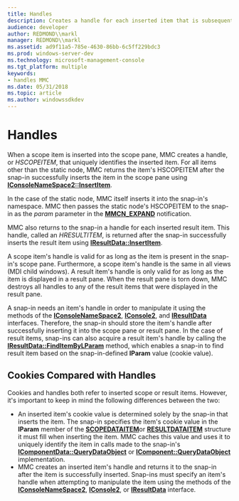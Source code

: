 ```yaml
---
title: Handles
description: Creates a handle for each inserted item that is subsequently valid as long as the item is in the scope pane.
audience: developer
author: REDMOND\\markl
manager: REDMOND\\markl
ms.assetid: ad9f11a5-785e-4630-86bb-6c5ff229bdc3
ms.prod: windows-server-dev
ms.technology: microsoft-management-console
ms.tgt_platform: multiple
keywords:
- handles MMC
ms.date: 05/31/2018
ms.topic: article
ms.author: windowssdkdev
---
```


# Handles

When a scope item is inserted into the scope pane, MMC creates a handle, or *HSCOPEITEM*, that uniquely identifies the inserted item. For all items other than the static node, MMC returns the item's HSCOPEITEM after the snap-in successfully inserts the item in the scope pane using [**IConsoleNameSpace2::InsertItem**](iconsolenamespace2-insertitem.md).

In the case of the static node, MMC itself inserts it into the snap-in's namespace. MMC then passes the static node's HSCOPEITEM to the snap-in as the *param* parameter in the [**MMCN\_EXPAND**](mmcn-expand.md) notification.

MMC also returns to the snap-in a handle for each inserted result item. This handle, called an *HRESULTITEM*, is returned after the snap-in successfully inserts the result item using [**IResultData::InsertItem**](iresultdata-insertitem.md).

A scope item's handle is valid for as long as the item is present in the snap-in's scope pane. Furthermore, a scope item's handle is the same in all views (MDI child windows). A result item's handle is only valid for as long as the item is displayed in a result pane. When the result pane is torn down, MMC destroys all handles to any of the result items that were displayed in the result pane.

A snap-in needs an item's handle in order to manipulate it using the methods of the [**IConsoleNameSpace2**](iconsolenamespace2.md), [**IConsole2**](iconsole2.md), and [**IResultData**](iresultdata.md) interfaces. Therefore, the snap-in should store the item's handle after successfully inserting it into the scope pane or result pane. In the case of result items, snap-ins can also acquire a result item's handle by calling the [**IResultData::FindItemByLParam**](iresultdata-finditembylparam.md) method, which enables a snap-in to find result item based on the snap-in-defined **lParam** value (cookie value).

## Cookies Compared with Handles

Cookies and handles both refer to inserted scope or result items. However, it's important to keep in mind the following differences between the two:

-   An inserted item's cookie value is determined solely by the snap-in that inserts the item. The snap-in specifies the item's cookie value in the **lParam** member of the [**SCOPEDATAITEM**](scopedataitem.md)or [**RESULTDATAITEM**](resultdataitem.md) structure it must fill when inserting the item. MMC caches this value and uses it to uniquely identify the item in calls made to the snap-in's [**IComponentData::QueryDataObject**](icomponentdata-querydataobject.md) or [**IComponent::QueryDataObject**](icomponent-querydataobject.md) implementation.
-   MMC creates an inserted item's handle and returns it to the snap-in after the item is successfully inserted. Snap-ins must specify an item's handle when attempting to manipulate the item using the methods of the [**IConsoleNameSpace2**](iconsolenamespace2.md), [**IConsole2**](iconsole2.md), or [**IResultData**](iresultdata.md) interface.

 

 




